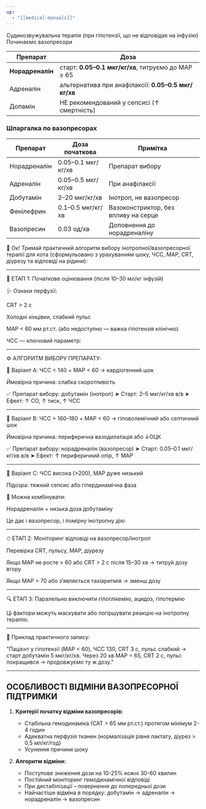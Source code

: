 ```yaml
---
up:
  - "[[medical-manuals]]"
---
```

Судинозвужувальна терапія (при гіпотензії, що не відповідає на інфузію)
Починаємо вазопресори

| Препарат         | Доза                                                 |
| ---------------- | ---------------------------------------------------- |
| **Норадреналін** | старт: **0.05–0.1 мкг/кг/хв**, титруємо до MAP ≥ 65  |
| Адреналін        | альтернатива при анафілаксії: **0.05–0.5 мкг/кг/хв** |
| Допамін          | НЕ рекомендований у сепсисі (↑ смертність)           |
### Шпаргалка по вазопресорах

| Препарат     | Доза початкова     | Примітка                             |
| ------------ | ------------------ | ------------------------------------ |
| Норадреналін | 0.05–0.1 мкг/кг/хв | Препарат вибору                      |
| Адреналін    | 0.05–0.5 мкг/кг/хв | При анафілаксії                      |
| Добутамін    | 2–20 мкг/кг/хв     | Інотроп, не вазопресор               |
| Фенілефрин   | 0.1–0.5 мкг/кг/хв  | Вазоконстриктор, без впливу на серце |
| Вазопресин   | 0.03 од/хв         | Доповнення до норадреналіну          |

🔬 Ок! Тримай практичний алгоритм вибору інотропної/вазопресорної терапії для кота
(сформульовано з урахуванням шоку, ЧСС, MAP, CRT, діурезу та відповіді на рідини):


---

🧠 ЕТАП 1: Початкове оцінювання (після 10–30 мл/кг інфузій)

🩺 Ознаки перфузії:

CRT > 2 с

Холодні кінцівки, слабкий пульс

МАР < 60 мм рт.ст. (або недоступно — важка гіпотензія клінічно)

ЧСС — ключовий параметр:



---

⚙️ АЛГОРИТМ ВИБОРУ ПРЕПАРАТУ:

🔻 Варіант А: ЧСС < 140 + MAP < 60 → кардіогенний шок

Ймовірна причина: слабка скоротливість

✅ Препарат вибору: добутамін (інотроп)
➤ Старт: 2–5 мкг/кг/хв в/в
➤ Ефект: ↑ CO, ↑ тиск, ↑ ЧСС



---

🔻 Варіант B: ЧСС > 160–180 + MAP < 60 → гіповолемічний або септичний шок

Ймовірна причина: периферична вазодилатація або ↓ОЦК

✅ Препарат вибору: норадреналін (вазопресор)
➤ Старт: 0.05–0.1 мкг/кг/хв в/в
➤ Ефект: ↑ периферичний опір, ↑ MAP



---

🔻 Варіант C: ЧСС висока (>200), MAP дуже низький

Підозра: тяжкий сепсис або гіпердинамічна фаза

🔄 Можна комбінувати:

Норадреналін + низька доза добутаміну

Це дає і вазопресор, і помірну інотропну дію




---

⏱ ЕТАП 2: Моніторинг відповіді на вазопресор/інотроп

Перевірка CRT, пульсу, МАР, діурезу

Якщо МАР не росте > 60 або CRT > 2 с після 15–30 хв → титруй дозу вгору

Якщо МАР > 70 або з’являється тахіаритмія → зменш дозу



---

🔍 ЕТАП 3: Паралельно виключити гіпоглікемію, ацидоз, гіпотермію

Ці фактори можуть маскувати або погіршувати реакцію на інотропну терапію.


---

🧪 Приклад практичного запису:

"Пацієнт у гіпотензії (MAP < 60), ЧСС 130, CRT 3 с, пульс слабкий → старт добутамін 5 мкг/кг/хв. Через 20 хв MAP = 65, CRT 2 с, пульс покращився → продовжуємо ту ж дозу."




---

## ОСОБЛИВОСТІ ВІДМІНИ ВАЗОПРЕСОРНОЇ ПІДТРИМКИ

1. **Критерії початку відміни вазопресорів:**
   - Стабільна гемодинаміка (САТ > 65 мм рт.ст.) протягом мінімум 2-4 годин
   - Адекватна перфузія тканин (нормалізація рівня лактату, діурез > 0,5 мл/кг/год)
   - Усунення причини шоку

2. **Алгоритм відміни:**
   - Поступове зниження дози на 10-25% кожні 30-60 хвилин
   - Постійний моніторинг гемодинамічної відповіді
   - При дестабілізації – повернення до попередньої дози
   - Найчастіше відміна в порядку: добутамін → адреналін → норадреналін → вазопресин


